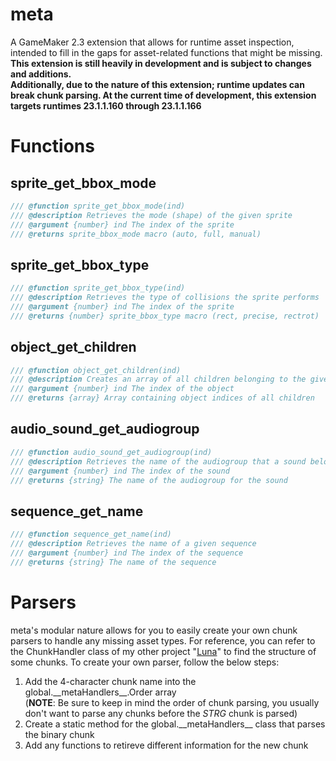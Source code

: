 # meta
A GameMaker 2.3 extension that allows for runtime asset inspection, intended to fill in the gaps for asset-related functions that might be missing.<br>
**This extension is still heavily in development and is subject to changes and additions.<br>Additionally, due to the nature of this extension; runtime updates can break chunk parsing. At the current time of development, this extension targets runtimes 23.1.1.160 through 23.1.1.166**

# Functions
## sprite_get_bbox_mode
```js
/// @function sprite_get_bbox_mode(ind)
/// @description Retrieves the mode (shape) of the given sprite
/// @argument {number} ind The index of the sprite
/// @returns sprite_bbox_mode macro (auto, full, manual)
```

## sprite_get_bbox_type
```js
/// @function sprite_get_bbox_type(ind)
/// @description Retrieves the type of collisions the sprite performs
/// @argument {number} ind The index of the sprite
/// @returns {number} sprite_bbox_type macro (rect, precise, rectrot)
```

## object_get_children
```js
/// @function object_get_children(ind)
/// @description Creates an array of all children belonging to the given object
/// @argument {number} ind The index of the object
/// @returns {array} Array containing object indices of all children
```
## audio_sound_get_audiogroup
```js
/// @function audio_sound_get_audiogroup(ind)
/// @description Retrieves the name of the audiogroup that a sound belongs to
/// @argument {number} ind The index of the sound
/// @returns {string} The name of the audiogroup for the sound
```

## sequence_get_name
```js
/// @function sequence_get_name(ind)
/// @description Retrieves the name of a given sequence
/// @argument {number} ind The index of the sequence
/// @returns {string} The name of the sequence
```

# Parsers
meta's modular nature allows for you to easily create your own chunk parsers to handle any missing asset types. For reference, you can refer to the ChunkHandler class of my other project "[Luna](https://github.com/nommiin/Luna/blob/master/Luna/Data/ChunkHandler.cs)" to find the structure of some chunks. To create your own parser, follow the below steps:
1. Add the 4-character chunk name into the global.\_\_metaHandlers\_\_.Order array<br>(**NOTE**: Be sure to keep in mind the order of chunk parsing, you usually don't want to parse any chunks before the *STRG* chunk is parsed)
2. Create a static method for the global.\_\_metaHandlers\_\_ class that parses the binary chunk
3. Add any functions to retireve different information for the new chunk
